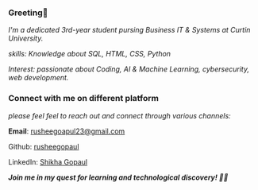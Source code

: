 ### Greeting👋
<!--
**rusheegopaul/RusheeGopaul** is a ✨ _special_ ✨ repository because its `README.md` (this file) appears on your GitHub profile.
-->

*I'm a dedicated 3rd-year student pursing Business IT & Systems at Curtin University.*

*skills: Knowledge about SQL, HTML, CSS, Python*

*Interest: passionate about Coding, AI & Machine Learning, cybersecurity, web development.*

### Connect with me on different platform
*please feel feel to reach out and connect through various channels:*

**Email**: rusheegoapul23@gmail.com

Github: [rusheegopaul](https://github.com/rusheegopaul)

LinkedIn: [Shikha Gopaul](https://www.linkedin.com/in/shikha-gopaul-70498923a/)

***Join me in my quest for learning and technological discovery! 🚀🌟***
